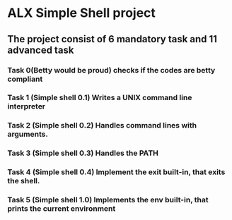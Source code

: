 # ALX Simple Shell project
## The project consist of 6 mandatory task and 11 advanced task
### Task 0(Betty would be proud) checks if the codes are betty compliant
### Task 1 (Simple shell 0.1) Writes a UNIX command line interpreter
### Task 2 (Simple shell 0.2) Handles command lines with arguments.
### Task 3 (Simple shell 0.3) Handles the PATH
### Task 4 (Simple shell 0.4) Implement the exit built-in, that exits the shell.
### Task 5 (Simple shell 1.0) Implements the env built-in, that prints the current environment
